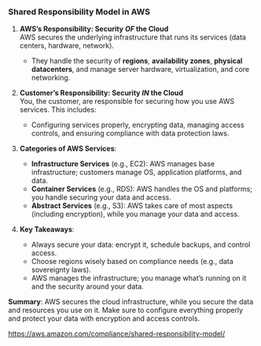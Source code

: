 ### Shared Responsibility Model in AWS

1. **AWS’s Responsibility: Security _OF_ the Cloud**  
    AWS secures the underlying infrastructure that runs its services (data centers, hardware, network).
    
    - They handle the security of **regions**, **availability zones**, **physical datacenters**, and manage server hardware, virtualization, and core networking.
      
2. **Customer’s Responsibility: Security _IN_ the Cloud**  
    You, the customer, are responsible for securing how you use AWS services. This includes:
    
    - Configuring services properly, encrypting data, managing access controls, and ensuring compliance with data protection laws.
      
3. **Categories of AWS Services**:
    
    - **Infrastructure Services** (e.g., EC2): AWS manages base infrastructure; customers manage OS, application platforms, and data.
    - **Container Services** (e.g., RDS): AWS handles the OS and platforms; you handle securing your data and access.
    - **Abstract Services** (e.g., S3): AWS takes care of most aspects (including encryption), while you manage your data and access.
      
4. **Key Takeaways**:
    
    - Always secure your data: encrypt it, schedule backups, and control access.
    - Choose regions wisely based on compliance needs (e.g., data sovereignty laws).
    - AWS manages the infrastructure; you manage what’s running on it and the security around your data.

**Summary**: AWS secures the cloud infrastructure, while you secure the data and resources you use on it. Make sure to configure everything properly and protect your data with encryption and access controls.

https://aws.amazon.com/compliance/shared-responsibility-model/